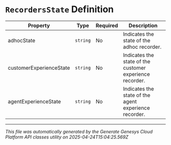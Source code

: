 # `RecordersState` Definition

| Property | Type | Required | Description |
|----------|------|----------|-------------|
| adhocState | `string` | No | Indicates the state of the adhoc recorder. |
| customerExperienceState | `string` | No | Indicates the state of the customer experience recorder. |
| agentExperienceState | `string` | No | Indicates the state of the agent experience recorder. |

---

*This file was automatically generated by the Generate Genesys Cloud Platform API classes utility on 2025-04-24T15:04:25.569Z*